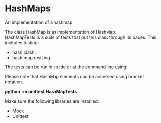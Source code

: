 # HashMaps
An implementation of a hashmap

The class HashMap is an implementation of HashMap.  
HashMapTests is a suite of tests that put this class through its paces. 
This includes testing: 
* hash clash.
* hash map resizing.   

The tests can be run in an ide or at the command line using: 

Please note that HashMap elements can be accessed using bracket notation.
    
**python -m unittest HashMapTests**

Make sure the following libraries are installed: 

* Mock
* Unittest
